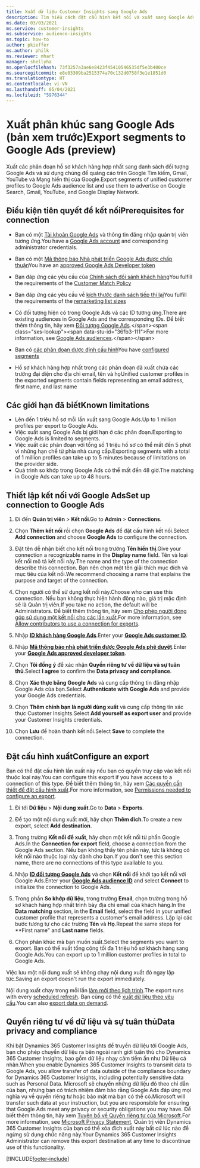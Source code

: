 ```yaml
---
title: Xuất dữ liệu Customer Insights sang Google Ads
description: Tìm hiểu cách đặt cấu hình kết nối và xuất sang Google Ads.
ms.date: 03/03/2021
ms.service: customer-insights
ms.subservice: audience-insights
ms.topic: how-to
author: pkieffer
ms.author: philk
ms.reviewer: mhart
manager: shellyha
ms.openlocfilehash: 73f3257a3ae6e8423f45410546535df5e3b400ce
ms.sourcegitcommit: e8e03309ba2515374a70c132d0758f3e1e1851d0
ms.translationtype: HT
ms.contentlocale: vi-VN
ms.lasthandoff: 05/04/2021
ms.locfileid: "5976344"
---
```

# <a name="export-segments-to-google-ads-preview"></a><span data-ttu-id="36fb3-103">Xuất phân khúc sang Google Ads (bản xem trước)</span><span class="sxs-lookup"><span data-stu-id="36fb3-103">Export segments to Google Ads (preview)</span></span>

<span data-ttu-id="36fb3-104">Xuất các phân đoạn hồ sơ khách hàng hợp nhất sang danh sách đối tượng Google Ads và sử dụng chúng để quảng cáo trên Google Tìm kiếm, Gmail, YouTube và Mạng hiển thị của Google.</span><span class="sxs-lookup"><span data-stu-id="36fb3-104">Export segments of unified customer profiles to Google Ads audience list and use them to advertise on Google Search, Gmail, YouTube, and Google Display Network.</span></span> 

## <a name="prerequisites-for-connection"></a><span data-ttu-id="36fb3-105">Điều kiện tiên quyết để kết nối</span><span class="sxs-lookup"><span data-stu-id="36fb3-105">Prerequisites for connection</span></span>

-   <span data-ttu-id="36fb3-106">Bạn có một [Tài khoản Google Ads](https://ads.google.com/) và thông tin đăng nhập quản trị viên tương ứng.</span><span class="sxs-lookup"><span data-stu-id="36fb3-106">You have a [Google Ads account](https://ads.google.com/) and corresponding administrator credentials.</span></span>
-   <span data-ttu-id="36fb3-107">Bạn có một [Mã thông báo Nhà phát triển Google Ads được chấp thuận](https://developers.google.com/google-ads/api/docs/first-call/dev-token)</span><span class="sxs-lookup"><span data-stu-id="36fb3-107">You have an [approved Google Ads Developer token](https://developers.google.com/google-ads/api/docs/first-call/dev-token)</span></span> 
-   <span data-ttu-id="36fb3-108">Bạn đáp ứng các yêu cầu của [Chính sách đối sánh khách hàng](https://support.google.com/adspolicy/answer/6299717)</span><span class="sxs-lookup"><span data-stu-id="36fb3-108">You fulfill the requirements of the [Customer Match Policy](https://support.google.com/adspolicy/answer/6299717)</span></span>
-   <span data-ttu-id="36fb3-109">Bạn đáp ứng các yêu cầu về [kích thước danh sách tiếp thị lại](https://support.google.com/google-ads/answer/7558048)</span><span class="sxs-lookup"><span data-stu-id="36fb3-109">You fulfill the requirements of the [remarketing list sizes](https://support.google.com/google-ads/answer/7558048)</span></span> 

-   <span data-ttu-id="36fb3-110">Có đối tượng hiện có trong Google Ads và các ID tương ứng.</span><span class="sxs-lookup"><span data-stu-id="36fb3-110">There are existing audiences in Google Ads and the corresponding IDs.</span></span> <span data-ttu-id="36fb3-111">Để biết thêm thông tin, hãy xem [Đối tượng Google Ads](https://support.google.com/google-ads/answer/7558048?hl=en#:~:text=Audience%20lists%20is%20a%20section,Display%20Network%20through%20remarketing%20campaigns.).</span><span class="sxs-lookup"><span data-stu-id="36fb3-111">For more information, see [Google Ads audiences](https://support.google.com/google-ads/answer/7558048?hl=en#:~:text=Audience%20lists%20is%20a%20section,Display%20Network%20through%20remarketing%20campaigns.).</span></span>
-   <span data-ttu-id="36fb3-112">Bạn có [các phân đoạn được định cấu hình](segments.md)</span><span class="sxs-lookup"><span data-stu-id="36fb3-112">You have [configured segments](segments.md)</span></span>
-   <span data-ttu-id="36fb3-113">Hồ sơ khách hàng hợp nhất trong các phân đoạn đã xuất chứa các trường đại diện cho địa chỉ email, tên và họ</span><span class="sxs-lookup"><span data-stu-id="36fb3-113">Unified customer profiles in the exported segments contain fields representing an email address, first name, and last name</span></span>

## <a name="known-limitations"></a><span data-ttu-id="36fb3-114">Các giới hạn đã biết</span><span class="sxs-lookup"><span data-stu-id="36fb3-114">Known limitations</span></span>

- <span data-ttu-id="36fb3-115">Lên đến 1 triệu hồ sơ mỗi lần xuất sang Google Ads.</span><span class="sxs-lookup"><span data-stu-id="36fb3-115">Up to 1 million profiles per export to Google Ads.</span></span>
- <span data-ttu-id="36fb3-116">Việc xuất sang Google Ads bị giới hạn ở các phân đoạn.</span><span class="sxs-lookup"><span data-stu-id="36fb3-116">Exporting to Google Ads is limited to segments.</span></span>
- <span data-ttu-id="36fb3-117">Việc xuất các phân đoạn với tổng số 1 triệu hồ sơ có thể mất đến 5 phút vì những hạn chế từ phía nhà cung cấp.</span><span class="sxs-lookup"><span data-stu-id="36fb3-117">Exporting segments with a total of 1 million profiles can take up to 5 minutes because of limitations on the provider side.</span></span> 
- <span data-ttu-id="36fb3-118">Quá trình so khớp trong Google Ads có thể mất đến 48 giờ.</span><span class="sxs-lookup"><span data-stu-id="36fb3-118">The matching in Google Ads can take up to 48 hours.</span></span>

## <a name="set-up-connection-to-google-ads"></a><span data-ttu-id="36fb3-119">Thiết lập kết nối với Google Ads</span><span class="sxs-lookup"><span data-stu-id="36fb3-119">Set up connection to Google Ads</span></span>

1. <span data-ttu-id="36fb3-120">Đi đến **Quản trị viên** > **Kết nối**.</span><span class="sxs-lookup"><span data-stu-id="36fb3-120">Go to **Admin** > **Connections**.</span></span>

1. <span data-ttu-id="36fb3-121">Chọn **Thêm kết nối** rồi chọn **Google Ads** để đặt cấu hình kết nối.</span><span class="sxs-lookup"><span data-stu-id="36fb3-121">Select **Add connection** and choose **Google Ads** to configure the connection.</span></span>

1. <span data-ttu-id="36fb3-122">Đặt tên dễ nhận biết cho kết nối trong trường **Tên hiển thị**.</span><span class="sxs-lookup"><span data-stu-id="36fb3-122">Give your connection a recognizable name in the **Display name** field.</span></span> <span data-ttu-id="36fb3-123">Tên và loại kết nối mô tả kết nối này.</span><span class="sxs-lookup"><span data-stu-id="36fb3-123">The name and the type of the connection describe this connection.</span></span> <span data-ttu-id="36fb3-124">Bạn nên chọn một tên giải thích mục đích và mục tiêu của kết nối.</span><span class="sxs-lookup"><span data-stu-id="36fb3-124">We recommend choosing a name that explains the purpose and target of the connection.</span></span>

1. <span data-ttu-id="36fb3-125">Chọn người có thể sử dụng kết nối này.</span><span class="sxs-lookup"><span data-stu-id="36fb3-125">Choose who can use this connection.</span></span> <span data-ttu-id="36fb3-126">Nếu bạn không thực hiện hành động nào, giá trị mặc định sẽ là Quản trị viên.</span><span class="sxs-lookup"><span data-stu-id="36fb3-126">If you take no action, the default will be Administrators.</span></span> <span data-ttu-id="36fb3-127">Để biết thêm thông tin, hãy xem [Cho phép người đóng góp sử dụng một kết nối cho các lần xuất](connections.md#allow-contributors-to-use-a-connection-for-exports).</span><span class="sxs-lookup"><span data-stu-id="36fb3-127">For more information, see [Allow contributors to use a connection for exports](connections.md#allow-contributors-to-use-a-connection-for-exports).</span></span>

1. <span data-ttu-id="36fb3-128">Nhập **[ID khách hàng Google Ads](https://support.google.com/google-ads/answer/1704344)**.</span><span class="sxs-lookup"><span data-stu-id="36fb3-128">Enter your **[Google Ads customer ID](https://support.google.com/google-ads/answer/1704344)**.</span></span>

1. <span data-ttu-id="36fb3-129">Nhập **[Mã thông báo nhà phát triển được Google Ads phê duyệt](https://developers.google.com/google-ads/api/docs/first-call/dev-token)**.</span><span class="sxs-lookup"><span data-stu-id="36fb3-129">Enter your **[Google Ads approved developer token](https://developers.google.com/google-ads/api/docs/first-call/dev-token)**.</span></span>

1. <span data-ttu-id="36fb3-130">Chọn **Tôi đồng ý** để xác nhận **Quyền riêng tư về dữ liệu và sự tuân thủ**.</span><span class="sxs-lookup"><span data-stu-id="36fb3-130">Select **I agree** to confirm the **Data privacy and compliance**.</span></span>

1. <span data-ttu-id="36fb3-131">Chọn **Xác thực bằng Google Ads** và cung cấp thông tin đăng nhập Google Ads của bạn.</span><span class="sxs-lookup"><span data-stu-id="36fb3-131">Select **Authenticate with Google Ads** and provide your Google Ads credentials.</span></span>

1. <span data-ttu-id="36fb3-132">Chọn **Thêm chính bạn là người dùng xuất** và cung cấp thông tin xác thực Customer Insights.</span><span class="sxs-lookup"><span data-stu-id="36fb3-132">Select **Add yourself as export user** and provide your Customer Insights credentials.</span></span>

1. <span data-ttu-id="36fb3-133">Chọn **Lưu** để hoàn thành kết nối.</span><span class="sxs-lookup"><span data-stu-id="36fb3-133">Select **Save** to complete the connection.</span></span> 

## <a name="configure-an-export"></a><span data-ttu-id="36fb3-134">Đặt cấu hình xuất</span><span class="sxs-lookup"><span data-stu-id="36fb3-134">Configure an export</span></span>

<span data-ttu-id="36fb3-135">Bạn có thể đặt cấu hình lần xuất này nếu bạn có quyền truy cập vào kết nối thuộc loại này.</span><span class="sxs-lookup"><span data-stu-id="36fb3-135">You can configure this export if you have access to a connection of this type.</span></span> <span data-ttu-id="36fb3-136">Để biết thêm thông tin, hãy xem [Các quyền cần thiết để đặt cấu hình xuất](export-destinations.md#set-up-a-new-export).</span><span class="sxs-lookup"><span data-stu-id="36fb3-136">For more information, see [Permissions needed to configure an export](export-destinations.md#set-up-a-new-export).</span></span>

1. <span data-ttu-id="36fb3-137">Đi tới **Dữ liệu** > **Nội dung xuất**.</span><span class="sxs-lookup"><span data-stu-id="36fb3-137">Go to **Data** > **Exports**.</span></span>

1. <span data-ttu-id="36fb3-138">Để tạo một nội dung xuất mới, hãy chọn **Thêm đích**.</span><span class="sxs-lookup"><span data-stu-id="36fb3-138">To create a new export, select **Add destination**.</span></span>

1. <span data-ttu-id="36fb3-139">Trong trường **Kết nối để xuất**, hãy chọn một kết nối từ phần Google Ads.</span><span class="sxs-lookup"><span data-stu-id="36fb3-139">In the **Connection for export** field, choose a connection from the Google Ads section.</span></span> <span data-ttu-id="36fb3-140">Nếu bạn không thấy tên phần này, tức là không có kết nối nào thuộc loại này dành cho bạn.</span><span class="sxs-lookup"><span data-stu-id="36fb3-140">If you don't see this section name, there are no connections of this type available to you.</span></span>

1. <span data-ttu-id="36fb3-141">Nhập **[ID đối tượng Google Ads](https://support.google.com/google-ads/answer/7558048?hl=en#:~:text=Audience%20lists%20is%20a%20section,Display%20Network%20through%20remarketing%20campaigns.)** và chọn **Kết nối** để khởi tạo kết nối với Google Ads.</span><span class="sxs-lookup"><span data-stu-id="36fb3-141">Enter your **[Google Ads audience ID](https://support.google.com/google-ads/answer/7558048?hl=en#:~:text=Audience%20lists%20is%20a%20section,Display%20Network%20through%20remarketing%20campaigns.)** and select **Connect** to initialize the connection to Google Ads.</span></span>

1. <span data-ttu-id="36fb3-142">Trong phần **So khớp dữ liệu**, trong trường **Email**, chọn trường trong hồ sơ khách hàng hợp nhất trình bày địa chỉ email của khách hàng.</span><span class="sxs-lookup"><span data-stu-id="36fb3-142">In the **Data matching** section, in the **Email** field, select the field in your unified customer profile that represents a customer's email address.</span></span> <span data-ttu-id="36fb3-143">Lặp lại các bước tương tự cho các trường **Tên** và **Họ**.</span><span class="sxs-lookup"><span data-stu-id="36fb3-143">Repeat the same steps for \*\*First name" and **Last name** fields.</span></span>

1. <span data-ttu-id="36fb3-144">Chọn phân khúc mà bạn muốn xuất.</span><span class="sxs-lookup"><span data-stu-id="36fb3-144">Select the segments you want to export.</span></span> <span data-ttu-id="36fb3-145">Bạn có thể xuất tổng cộng tối đa 1 triệu hồ sơ khách hàng sang Google Ads.</span><span class="sxs-lookup"><span data-stu-id="36fb3-145">You can export up to 1 million customer profiles in total to Google Ads.</span></span>

<span data-ttu-id="36fb3-146">Việc lưu một nội dung xuất sẽ không chạy nội dung xuất đó ngay lập tức.</span><span class="sxs-lookup"><span data-stu-id="36fb3-146">Saving an export doesn't run the export immediately.</span></span>

<span data-ttu-id="36fb3-147">Nội dung xuất chạy trong mỗi lần [làm mới theo lịch trình](system.md#schedule-tab).</span><span class="sxs-lookup"><span data-stu-id="36fb3-147">The export runs with every [scheduled refresh](system.md#schedule-tab).</span></span> <span data-ttu-id="36fb3-148">Bạn cũng có thể [xuất dữ liệu theo yêu cầu](export-destinations.md#run-exports-on-demand).</span><span class="sxs-lookup"><span data-stu-id="36fb3-148">You can also [export data on demand](export-destinations.md#run-exports-on-demand).</span></span> 

## <a name="data-privacy-and-compliance"></a><span data-ttu-id="36fb3-149">Quyền riêng tư về dữ liệu và sự tuân thủ</span><span class="sxs-lookup"><span data-stu-id="36fb3-149">Data privacy and compliance</span></span>

<span data-ttu-id="36fb3-150">Khi bật Dynamics 365 Customer Insights để truyền dữ liệu tới Google Ads, bạn cho phép chuyển dữ liệu ra bên ngoài ranh giới tuân thủ cho Dynamics 365 Customer Insights, bao gồm dữ liệu nhạy cảm tiềm ẩn như Dữ liệu cá nhân.</span><span class="sxs-lookup"><span data-stu-id="36fb3-150">When you enable Dynamics 365 Customer Insights to transmit data to Google Ads, you allow transfer of data outside of the compliance boundary for Dynamics 365 Customer Insights, including potentially sensitive data such as Personal Data.</span></span> <span data-ttu-id="36fb3-151">Microsoft sẽ chuyển những dữ liệu đó theo chỉ dẫn của bạn, nhưng bạn có trách nhiệm đảm bảo rằng Google Ads đáp ứng mọi nghĩa vụ về quyền riêng tư hoặc bảo mật mà bạn có thể có.</span><span class="sxs-lookup"><span data-stu-id="36fb3-151">Microsoft will transfer such data at your instruction, but you are responsible for ensuring that Google Ads meet any privacy or security obligations you may have.</span></span> <span data-ttu-id="36fb3-152">Để biết thêm thông tin, hãy xem [Tuyên bố về Quyền riêng tư của Microsoft](https://go.microsoft.com/fwlink/?linkid=396732).</span><span class="sxs-lookup"><span data-stu-id="36fb3-152">For more information, see [Microsoft Privacy Statement](https://go.microsoft.com/fwlink/?linkid=396732).</span></span>
<span data-ttu-id="36fb3-153">Quản trị viên Dynamics 365 Customer Insights của bạn có thể xóa đích xuất này bất cứ lúc nào để ngừng sử dụng chức năng này.</span><span class="sxs-lookup"><span data-stu-id="36fb3-153">Your Dynamics 365 Customer Insights Administrator can remove this export destination at any time to discontinue use of this functionality.</span></span>


[!INCLUDE[footer-include](../includes/footer-banner.md)]
